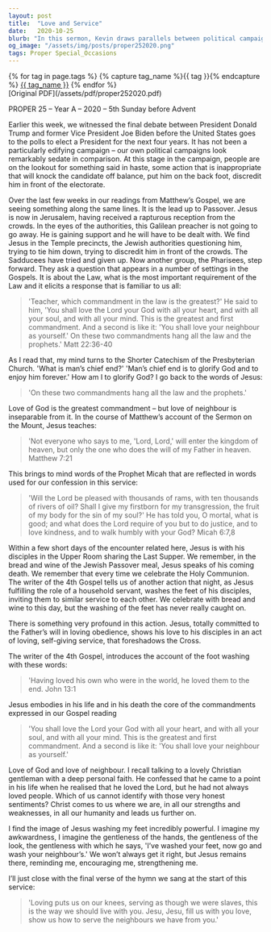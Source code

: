 ```yaml
---
layout: post
title:  "Love and Service"
date:   2020-10-25
blurb: "In this sermon, Kevin draws parallels between political campaigns and the challenges Jesus faced from authorities. He emphasizes the greatest commandments: to love God and love our neighbor, as reflected in Jesus' teachings and actions. The sermon concludes with a call to embody these commandments through loving, self-giving service, inspired by Jesus washing the disciples' feet."
og_image: "/assets/img/posts/proper252020.png"
tags: Proper Special_Occasions
---    
```

<div class="tag-pills">
  {% for tag in page.tags %}
    {% capture tag_name %}{{ tag }}{% endcapture %}
    <a href="{{ site.baseurl }}/tag/{{ tag_name | slugify }}" class="tag-pill">{{ tag_name }}</a>
  {% endfor %}
</div>
[Original PDF](/assets/pdf/proper252020.pdf)

PROPER 25 – Year A – 2020 – 5th Sunday before Advent

Earlier this week, we witnessed the final debate between President Donald Trump and former Vice President Joe Biden before the United States goes to the polls to elect a President for the next four years. It has not been a particularly edifying campaign – our own political campaigns look remarkably sedate in comparison. At this stage in the campaign, people are on the lookout for something said in haste, some action that is inappropriate that will knock the candidate off balance, put him on the back foot, discredit him in front of the electorate.

Over the last few weeks in our readings from Matthew’s Gospel, we are seeing something along the same lines. It is the lead up to Passover. Jesus is now in Jerusalem, having received a rapturous reception from the crowds. In the eyes of the authorities, this Galilean preacher is not going to go away. He is gaining support and he will have to be dealt with. We find Jesus in the Temple precincts, the Jewish authorities questioning him, trying to tie him down, trying to discredit him in front of the crowds. The Sadducees have tried and given up. Now another group, the Pharisees, step forward. They ask a question that appears in a number of settings in the Gospels. It is about the Law, what is the most important requirement of the Law and it elicits a response that is familiar to us all:

> 'Teacher, which commandment in the law is the greatest?' He said to him, 'You shall love the Lord your God with all your heart, and with all your soul, and with all your mind. This is the greatest and first commandment. And a second is like it: 'You shall love your neighbour as yourself.' On these two commandments hang all the law and the prophets.' Matt 22:36-40

As I read that, my mind turns to the Shorter Catechism of the Presbyterian Church. 'What is man’s chief end?' 'Man’s chief end is to glorify God and to enjoy him forever.' How am I to glorify God? I go back to the words of Jesus:

> 'On these two commandments hang all the law and the prophets.'

Love of God is the greatest commandment – but love of neighbour is inseparable from it. In the course of Matthew’s account of the Sermon on the Mount, Jesus teaches:

> 'Not everyone who says to me, 'Lord, Lord,' will enter the kingdom of heaven, but only the one who does the will of my Father in heaven. Matthew 7:21

This brings to mind words of the Prophet Micah that are reflected in words used for our confession in this service:

> 'Will the Lord be pleased with thousands of rams, with ten thousands of rivers of oil? Shall I give my firstborn for my transgression, the fruit of my body for the sin of my soul?' He has told you, O mortal, what is good; and what does the Lord require of you but to do justice, and to love kindness, and to walk humbly with your God? Micah 6:7,8

Within a few short days of the encounter related here, Jesus is with his disciples in the Upper Room sharing the Last Supper. We remember, in the bread and wine of the Jewish Passover meal, Jesus speaks of his coming death. We remember that every time we celebrate the Holy Communion. The writer of the 4th Gospel tells us of another action that night, as Jesus fulfilling the role of a household servant, washes the feet of his disciples, inviting them to similar service to each other. We celebrate with bread and wine to this day, but the washing of the feet has never really caught on.

There is something very profound in this action. Jesus, totally committed to the Father’s will in loving obedience, shows his love to his disciples in an act of loving, self-giving service, that foreshadows the Cross.

The writer of the 4th Gospel, introduces the account of the foot washing with these words:

> 'Having loved his own who were in the world, he loved them to the end. John 13:1

Jesus embodies in his life and in his death the core of the commandments expressed in our Gospel reading

> 'You shall love the Lord your God with all your heart, and with all your soul, and with all your mind. This is the greatest and first commandment. And a second is like it: 'You shall love your neighbour as yourself.'

Love of God and love of neighbour. I recall talking to a lovely Christian gentleman with a deep personal faith. He confessed that he came to a point in his life when he realised that he loved the Lord, but he had not always loved people. Which of us cannot identify with those very honest sentiments? Christ comes to us where we are, in all our strengths and weaknesses, in all our humanity and leads us further on.

I find the image of Jesus washing my feet incredibly powerful. I imagine my awkwardness, I imagine the gentleness of the hands, the gentleness of the look, the gentleness with which he says, 'I’ve washed your feet, now go and wash your neighbour’s.' We won’t always get it right, but Jesus remains there, reminding me, encouraging me, strengthening me.

I’ll just close with the final verse of the hymn we sang at the start of this service:

> 'Loving puts us on our knees, serving as though we were slaves, this is the way we should live with you. Jesu, Jesu, fill us with you love, show us how to serve the neighbours we have from you.'
